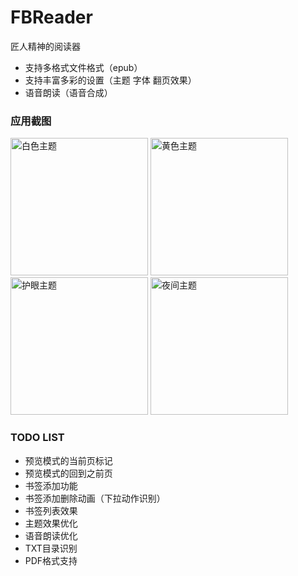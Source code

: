# FBReader

匠人精神的阅读器

- 支持多格式文件格式（epub）
- 支持丰富多彩的设置（主题 字体 翻页效果）
- 语音朗读（语音合成）

### 应用截图

<div>
<img src="https://github.com/HaowenLee/FBReader_AS/blob/master/arts/theme_white.png" width="220" alt="白色主题"/>
<img src="https://github.com/HaowenLee/FBReader_AS/blob/master/arts/theme_yellow.png" width="220" alt="黄色主题"/>
<img src="https://github.com/HaowenLee/FBReader_AS/blob/master/arts/theme_green.png" width="220" alt="护眼主题"/>
<img src="https://github.com/HaowenLee/FBReader_AS/blob/master/arts/theme_black.png" width="220" alt="夜间主题"/>
</div>

### TODO LIST

- 预览模式的当前页标记
- 预览模式的回到之前页
- 书签添加功能
- 书签添加删除动画（下拉动作识别）
- 书签列表效果
- 主题效果优化
- 语音朗读优化
- TXT目录识别
- PDF格式支持